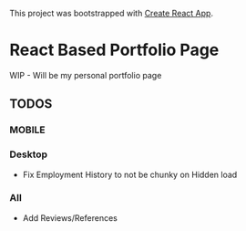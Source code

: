 This project was bootstrapped with [Create React App](https://github.com/facebookincubator/create-react-app).

# React Based Portfolio Page

WIP - Will be my personal portfolio page

## TODOS

### MOBILE

### Desktop
* Fix Employment History to not be chunky on Hidden load

### All
* Add Reviews/References
